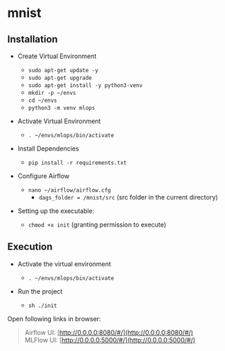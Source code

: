 # mnist

## Installation
- Create Virtual Environment
    - `sudo apt-get update -y`
    - `sudo apt-get upgrade`
    - `sudo apt-get install -y python3-venv`
    - `mkdir -p ~/envs`
    - `cd ~/envs`
    - `python3 -m venv mlops`

- Activate Virtual Environment
    - `. ~/envs/mlops/bin/activate`

- Install Dependencies
    - `pip install -r requirements.txt`
    
- Configure Airflow
    - `nano ~/airflow/airflow.cfg`
        - `dags_folder = /mnist/src` (src folder in the current directory)

- Setting up the executable:  
    - `chmod +x init` (granting permission to execute)  

## Execution

- Activate the virtual environment  
    - `. ~/envs/mlops/bin/activate`  

- Run the project  
    - `sh ./init`  

Open following links in browser:  
> Airflow UI: [http://0.0.0.0:8080/#/](http://0.0.0.0:8080/#/)  
> MLFlow UI: [http://0.0.0.0:5000/#/](http://0.0.0.0:5000/#/)
